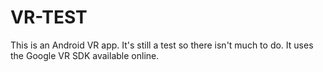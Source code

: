 # VR-TEST
This is an Android VR app.
It's still a test so there isn't much to do.
It uses the Google VR SDK available online.
